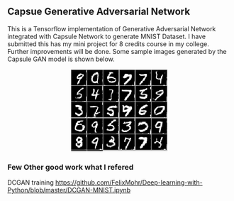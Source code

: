 ## Capsue Generative Adversarial Network 

This is a Tensorflow implementation of Generative Adversarial Network integrated with Capsule Network to generate MNIST Dataset. I have submitted this has my mini project for 8 credits course in my college. Further improvements will be done. Some sample images generated by the Capsule GAN model is shown below. 
</br>
<p align = 'center'>
  <img src = "https://github.com/akshath123/Capsule_Generative_Adversarial_Network/blob/master/sample/github_capsgan.PNG">
</p>

### Few Other good work what I refered

DCGAN training https://github.com/FelixMohr/Deep-learning-with-Python/blob/master/DCGAN-MNIST.ipynb
</br>
